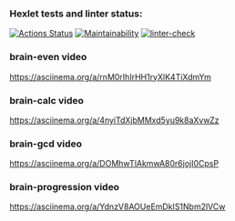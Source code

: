 ### Hexlet tests and linter status:
[![Actions Status](https://github.com/Syrupred/frontend-project-lvl1/workflows/hexlet-check/badge.svg)](https://github.com/Syrupred/frontend-project-lvl1/actions)
[![Maintainability](https://api.codeclimate.com/v1/badges/a99a88d28ad37a79dbf6/maintainability)](https://codeclimate.com/github/Syrupred/frontend-project-lvl1)
[![linter-check](https://github.com/Syrupred/frontend-project-lvl1/actions/workflows/linter-check.yml/badge.svg)](https://github.com/Syrupred/frontend-project-lvl1/actions/workflows/linter-check.yml)
### brain-even video
https://asciinema.org/a/rnM0rIhIrHH1ryXlK4TiXdmYm
### brain-calc video
https://asciinema.org/a/4nyiTdXjbMMxd5yu9k8aXvwZz
### brain-gcd video
https://asciinema.org/a/DOMhwTlAkmwA80r6jojI0CpsP
### brain-progression video
https://asciinema.org/a/YdnzV8AOUeEmDkIS1Nbm2lVCw